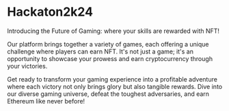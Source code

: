 # Hackaton2k24

Introducing the Future of Gaming: where your skills are rewarded with NFT!

Our platform brings together a variety of games, each offering a unique challenge where players can earn NFT.
It's not just a game; it's an opportunity to showcase your prowess and earn cryptocurrency through your victories. 

Get ready to transform your gaming experience into a profitable adventure where each victory not only brings glory but also tangible rewards. Dive into our diverse gaming universe, defeat the toughest adversaries, and earn Ethereum like never before!

